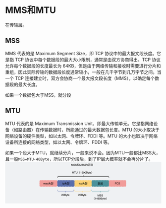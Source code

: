 # MMS和MTU

在传输层。

## MSS
MMS 代表的是 Maximum Segment Size，即 TCP 协议中的最大报文段长度。它是指 TCP 协议中每个数据段的最大大小限制，通常是由双方协商得出。TCP 协议允许每个数据段的长度最长为 64KB，但是由于网络传输和接收时需要进行分片和重组，因此实际传输的数据段长度通常较小，一般在几千字节到几万字节之间。当一个 TCP 连接建立时，双方会协商一个最大报文段长度（MMS），以确定每个数据段的最大长度。

如果一个数据包大于MSS，就分段

## MTU

MTU 代表的是 Maximum Transmission Unit，即最大传输单元。它是指网络设备（如路由器）在传输数据时，所能通过的最大数据包长度。MTU 的大小取决于网络设备的硬件类型，如以太网、令牌环、FDDI 等。MTU 的大小也取决于网络设备所连接的网络类型，如以太网、令牌环、FDDI 等。

如果一个段大于MTU，就继续分片，一般来说不会。因为MTU一般都比MSS大，且一般`MSS=MTU-40Byte`，所以TCP分段后，到了IP层大概率就不会再分片了。
![](2023-04-14-03-12-57.png)